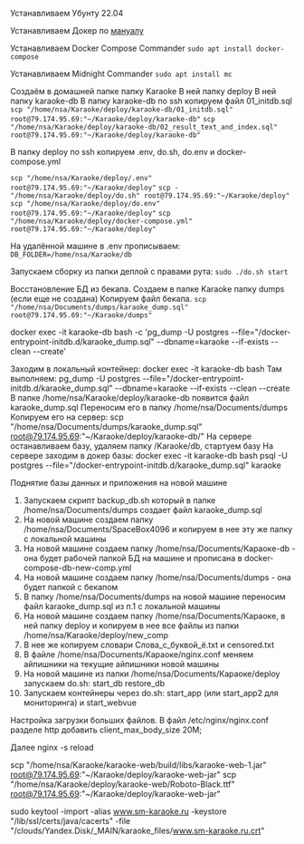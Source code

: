 Устанавливаем Убунту 22.04

Устанавливаем Докер по [мануалу](https://docs.docker.com/engine/install/ubuntu/)

Устанавливаем Docker Compose Commander
`sudo apt install docker-compose`

Устанавливаем Midnight Commander
`sudo apt install mc`

Создаём в домашней папке папку Karaoke
В ней папку deploy
В ней папку karaoke-db
В папку karaoke-db по ssh копируем файл 01_initdb.sql
`scp "/home/nsa/Karaoke/deploy/karaoke-db/01_initdb.sql" root@79.174.95.69:"~/Karaoke/deploy/karaoke-db"`
`scp "/home/nsa/Karaoke/deploy/karaoke-db/02_result_text_and_index.sql" root@79.174.95.69:"~/Karaoke/deploy/karaoke-db"`

В папку deploy по ssh копируем .env, do.sh, do.env и docker-compose.yml

`scp "/home/nsa/Karaoke/deploy/.env" root@79.174.95.69:"~/Karaoke/deploy"`
`scp -"/home/nsa/Karaoke/deploy/do.sh" root@79.174.95.69:"~/Karaoke/deploy"`
`scp "/home/nsa/Karaoke/deploy/do.env" root@79.174.95.69:"~/Karaoke/deploy"`
`scp "/home/nsa/Karaoke/deploy/docker-compose.yml" root@79.174.95.69:"~/Karaoke/deploy"`

На удалённой машине в .env прописываем:
`DB_FOLDER=/home/nsa/Karaoke/db`

Запускаем сборку из папки деплой с правами рута:
`sudo ./do.sh start`

Восстановление БД из бекапа.
Создаем в папке Karaoke папку dumps (если еще не создана)
Копируем файл бекапа.
`scp "/home/nsa/Documents/dumps/karaoke_dump.sql" root@79.174.95.69:"~/Karaoke/dumps"`

docker exec -it karaoke-db bash -c 'pg_dump -U postgres --file="/docker-entrypoint-initdb.d/karaoke_dump.sql" --dbname=karaoke --if-exists --clean --create'

Заходим в локальный контейнер:
docker exec -it karaoke-db bash
Там выполняем:
pg_dump -U postgres --file="/docker-entrypoint-initdb.d/karaoke_dump.sql" --dbname=karaoke --if-exists --clean --create
В папке /home/nsa/Karaoke/deploy/karaoke-db появится файл karaoke_dump.sql
Переносим его в папку /home/nsa/Documents/dumps
Копируем его на сервер:
scp "/home/nsa/Documents/dumps/karaoke_dump.sql" root@79.174.95.69:"~/Karaoke/deploy/karaoke-db/"
На сервере останавливаем базу, удаляем папку /Karaoke/db, стартуем базу
На сервере заходим в докер базы:
docker exec -it karaoke-db bash
psql -U postgres --file="/docker-entrypoint-initdb.d/karaoke_dump.sql" karaoke

Поднятие базы данных и приложения на новой машине
1. Запускаем скрипт backup_db.sh который в папке /home/nsa/Documents/dumps создает файл karaoke_dump.sql
2. На новой машине создаем папку /home/nsa/Documents/SpaceBox4096 и копируем в нее эту же папку с локальной машины
3. На новой машине создаем папку /home/nsa/Documents/Караоке-db - она будет рабочей папкой БД на машине и прописана в docker-compose-db-new-comp.yml
4. На новой машине создаем папку /home/nsa/Documents/dumps - она будет папкой с бекапом
5. В папку /home/nsa/Documents/dumps на новой машине переносим файл karaoke_dump.sql из п.1 с локальной машины
6. На новой машине создаем папку /home/nsa/Documents/Караоке, в ней папку deploy и копируем в нее все файлы из папки /home/nsa/Karaoke/deploy/new_comp
7. В нее же копируем словари Слова_с_буквой_ё.txt и censored.txt
8. В файле /home/nsa/Documents/Караоке/nginx.conf меняем айпишники на текущие айпишники новой машины
9. На новой машине из папки /home/nsa/Documents/Караоке/deploy запускаем do.sh: start_db restore_db
10. Запускаем контейнеры через do.sh: start_app (или start_app2 для мониторинга) и start_webvue


Настройка загрузки больших файлов.
В файл 
/etc/nginx/nginx.conf 
разделе http добавить 
client_max_body_size 20M;

Далее nginx -s reload



scp "/home/nsa/Karaoke/karaoke-web/build/libs/karaoke-web-1.jar" root@79.174.95.69:"~/Karaoke/deploy/karaoke-web-jar"
scp "/home/nsa/Karaoke/deploy/karaoke-web/Roboto-Black.ttf" root@79.174.95.69:"~/Karaoke/deploy/karaoke-web-jar"



sudo keytool -import -alias www.sm-karaoke.ru -keystore "/lib/ssl/certs/java/cacerts" -file "/clouds/Yandex.Disk/_MAIN/karaoke_files/www.sm-karaoke.ru.crt"
